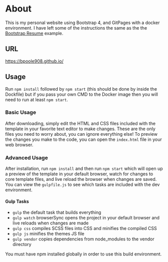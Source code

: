 # About

This is my personal website using Bootstrap 4, and GitPages with a docker environment.
I have left some of the instructions the same as the the [Bootstrap Resume](https://startbootstrap.com/themes/resume/) example.

## URL

https://bpoole908.github.io/


## Usage

Run `npm install` followed by `npm start` (this should be done by inside the Dockfile) but
if you pass your own CMD to the Docker image then you will need to run at least `npm start`.


### Basic Usage

After downloading, simply edit the HTML and CSS files included with the template in your favorite text editor to make changes. These are the only files you need to worry about, you can ignore everything else! To preview the changes you make to the code, you can open the `index.html` file in your web browser.

### Advanced Usage

After installation, run `npm install` and then run `npm start` which will open up a preview of the template in your default browser, watch for changes to core template files, and live reload the browser when changes are saved. You can view the `gulpfile.js` to see which tasks are included with the dev environment.

#### Gulp Tasks

- `gulp` the default task that builds everything
- `gulp watch` browserSync opens the project in your default browser and live reloads when changes are made
- `gulp css` compiles SCSS files into CSS and minifies the compiled CSS
- `gulp js` minifies the themes JS file
- `gulp vendor` copies dependencies from node_modules to the vendor directory

You must have npm installed globally in order to use this build environment.